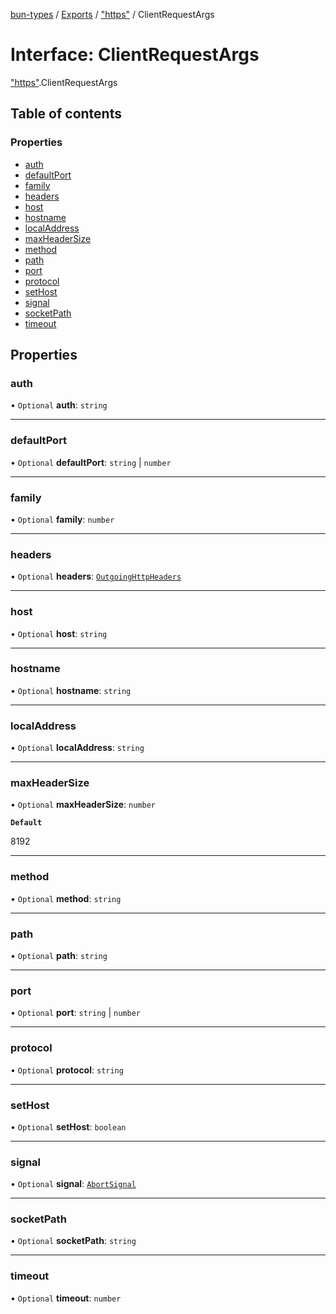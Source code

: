 [bun-types](https://oven-sh.github.io/bun-types/README.md) / [Exports](https://oven-sh.github.io/bun-types/modules.md) / ["https"](https://oven-sh.github.io/bun-types/modules/https_.md) / ClientRequestArgs

# Interface: ClientRequestArgs

["https"](https://oven-sh.github.io/bun-types/modules/https_.md).ClientRequestArgs

## Table of contents

### Properties

- [auth](https://oven-sh.github.io/bun-types/interfaces/https_.ClientRequestArgs.md#auth)
- [defaultPort](https://oven-sh.github.io/bun-types/interfaces/https_.ClientRequestArgs.md#defaultport)
- [family](https://oven-sh.github.io/bun-types/interfaces/https_.ClientRequestArgs.md#family)
- [headers](https://oven-sh.github.io/bun-types/interfaces/https_.ClientRequestArgs.md#headers)
- [host](https://oven-sh.github.io/bun-types/interfaces/https_.ClientRequestArgs.md#host)
- [hostname](https://oven-sh.github.io/bun-types/interfaces/https_.ClientRequestArgs.md#hostname)
- [localAddress](https://oven-sh.github.io/bun-types/interfaces/https_.ClientRequestArgs.md#localaddress)
- [maxHeaderSize](https://oven-sh.github.io/bun-types/interfaces/https_.ClientRequestArgs.md#maxheadersize)
- [method](https://oven-sh.github.io/bun-types/interfaces/https_.ClientRequestArgs.md#method)
- [path](https://oven-sh.github.io/bun-types/interfaces/https_.ClientRequestArgs.md#path)
- [port](https://oven-sh.github.io/bun-types/interfaces/https_.ClientRequestArgs.md#port)
- [protocol](https://oven-sh.github.io/bun-types/interfaces/https_.ClientRequestArgs.md#protocol)
- [setHost](https://oven-sh.github.io/bun-types/interfaces/https_.ClientRequestArgs.md#sethost)
- [signal](https://oven-sh.github.io/bun-types/interfaces/https_.ClientRequestArgs.md#signal)
- [socketPath](https://oven-sh.github.io/bun-types/interfaces/https_.ClientRequestArgs.md#socketpath)
- [timeout](https://oven-sh.github.io/bun-types/interfaces/https_.ClientRequestArgs.md#timeout)

## Properties

### auth

• `Optional` **auth**: `string`

___

### defaultPort

• `Optional` **defaultPort**: `string` \| `number`

___

### family

• `Optional` **family**: `number`

___

### headers

• `Optional` **headers**: [`OutgoingHttpHeaders`](https://oven-sh.github.io/bun-types/interfaces/http_.OutgoingHttpHeaders.md)

___

### host

• `Optional` **host**: `string`

___

### hostname

• `Optional` **hostname**: `string`

___

### localAddress

• `Optional` **localAddress**: `string`

___

### maxHeaderSize

• `Optional` **maxHeaderSize**: `number`

**`Default`**

8192

___

### method

• `Optional` **method**: `string`

___

### path

• `Optional` **path**: `string`

___

### port

• `Optional` **port**: `string` \| `number`

___

### protocol

• `Optional` **protocol**: `string`

___

### setHost

• `Optional` **setHost**: `boolean`

___

### signal

• `Optional` **signal**: [`AbortSignal`](https://oven-sh.github.io/bun-types/modules.md#abortsignal)

___

### socketPath

• `Optional` **socketPath**: `string`

___

### timeout

• `Optional` **timeout**: `number`
